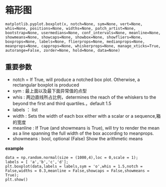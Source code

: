 # 箱形图

```
matplotlib.pyplot.boxplot(x, notch=None, sym=None, vert=None, whis=None, positions=None, widths=None, patch_artist=None, bootstrap=None, usermedians=None, conf_intervals=None, meanline=None, showmeans=None, showcaps=None, showbox=None, showfliers=None, boxprops=None, labels=None, flierprops=None, medianprops=None, meanprops=None, capprops=None, whiskerprops=None, manage_xticks=True, autorange=False, zorder=None, hold=None, data=None)
```

## 重要参数   
- notch = If True, will produce a notched box plot. Otherwise, a rectangular boxplot is produced
- sym : 最上面以及最下面异常值的点型
- whis : 两边直线所占比例，determines the reach of the whiskers to the beyond the first and third quartiles.，default 1.5
- labels ： list
- width : Sets the width of each box either with a scalar or a sequence,箱的宽度
- meanline : If True (and showmeans is True), will try to render the mean as a line spanning the full width of the box according to meanprops.
- showmeans : bool, optional (False) Show the arithmetic means


**example**
```
data = np.random.normal(size = (1000,4),loc = 0,scale = 1);
labels = [ 'a','b','c','d'];
plt.boxplot(data,labels = labels,sym = 'o',whis = 1.5,notch = False,widths = 0.3,meanline = False,showcaps = False,showmeans = True);
plt.show()
```
